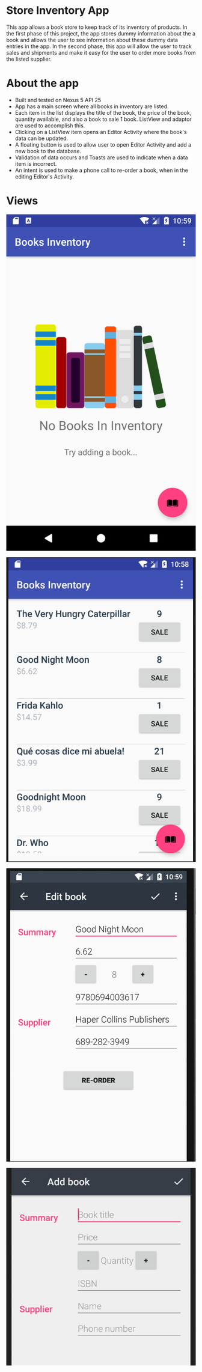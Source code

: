 # Store Inventory App

This app allows a book store to keep track of its inventory of products. In the first phase of this project, the app stores dummy information about the a book and allows the user to see information about these dummy data entries in the app. In the second phase, this app will allow the user to track sales and shipments and make it easy for the user to order more books from the listed supplier.

# About the app
 
- Built and tested on Nexus 5 API 25
- App has a main screen where all books in inventory are listed. 
- Each item in the list displays the title of the book, the price of the book, quantity available, and also a book to sale 1 book. ListView and adaptor are used to accomplish this.
- Clicking on a ListView item opens an Editor Activity where the book's data can be updated.
- A floating button is used to allow user to open Editor Activity and add a new book to the database.
- Validation of data occurs and Toasts are used to indicate when a data item is incorrect.
- An intent is used to make a phone call to re-order a book, when in the editing Editor's Activity.

 # Views

 ![empty_screen](app/src/main/res/drawable/empty_screen.png)

 ![main_screen](app/src/main/res/drawable/main_screen.png)

 ![edit_book_screen](app/src/main/res/drawable/edit_book_screen.png)


 ![add_book_screen](app/src/main/res/drawable/add_book_screen.png)


